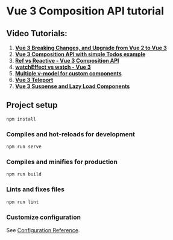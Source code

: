 # Vue 3 Composition API tutorial

## Video Tutorials:
1. **[Vue 3 Breaking Changes, and Upgrade from Vue 2 to Vue 3](https://www.youtube.com/watch?v=FXsWed7Nc2o)**
2. **[Vue 3 Composition API with simple Todos example](https://www.youtube.com/watch?v=0pwL89YdqRE)**
3. **[Ref vs Reactive - Vue 3 Composition API](https://www.youtube.com/watch?v=JJM7yCHLMu4)**
4. **[watchEffect vs watch - Vue 3](https://www.youtube.com/watch?v=mM-P7S2sXQ4)**
5. **[Multiple v-model for custom components](https://www.youtube.com/watch?v=5TFelzoDMBQ)**
6. **[Vue 3 Teleport](https://www.youtube.com/watch?v=cwaShbUMV9w)**
7. **[Vue 3 Suspense and Lazy Load Components](https://www.youtube.com/watch?v=TMlQzHrxeNI)**

## Project setup
```
npm install
```

### Compiles and hot-reloads for development
```
npm run serve
```

### Compiles and minifies for production
```
npm run build
```

### Lints and fixes files
```
npm run lint
```

### Customize configuration
See [Configuration Reference](https://cli.vuejs.org/config/).
